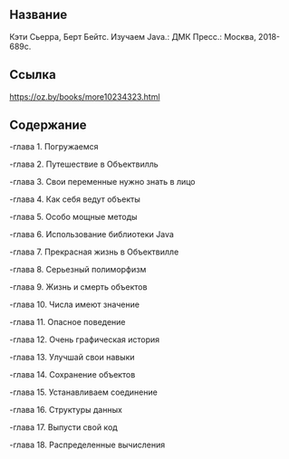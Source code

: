 ## Название

Кэти Сьерра, Берт Бейтс. Изучаем Java.: ДМК Пресс.: Москва, 2018- 689с.

## Ссылка
https://oz.by/books/more10234323.html

## Содержание
-глава 1. Погружаемся 

-глава 2. Путешествие в Объектвилль 

-глава 3. Свои переменные нужно знать в лицо 

-глава 4. Как себя ведут объекты 

-глава 5. Особо мощные методы 

-глава 6. Использование библиотеки Java 

-глава 7. Прекрасная жизнь в Объектвилле 

-глава 8. Серьезный полиморфизм 

-глава 9. Жизнь и смерть объектов 

-глава 10. Числа имеют значение 

-глава 11. Опасное поведение 

-глава 12. Очень графическая история 

-глава 13. Улучшай свои навыки 

-глава 14. Сохранение объектов 

-глава 15. Устанавливаем соединение

-глава 16. Структуры данных 

-глава 17. Выпусти свой код 

-глава 18. Распределенные вычисления 
 
